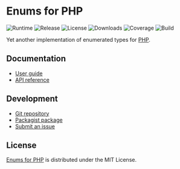 # Enums for PHP
![Runtime](https://img.shields.io/packagist/php-v/cedx/enum.svg) ![Release](https://img.shields.io/packagist/v/cedx/enum.svg) ![License](https://img.shields.io/packagist/l/cedx/enum.svg) ![Downloads](https://img.shields.io/packagist/dt/cedx/enum.svg) ![Coverage](https://coveralls.io/repos/github/cedx/enum.php/badge.svg) ![Build](https://travis-ci.com/cedx/enum.php.svg)

Yet another implementation of enumerated types for [PHP](https://secure.php.net).

## Documentation
- [User guide](https://dev.belin.io/enum.php)
- [API reference](https://dev.belin.io/enum.php/api)

## Development
- [Git repository](https://git.belin.io/cedx/enum.php)
- [Packagist package](https://packagist.org/packages/cedx/enum)
- [Submit an issue](https://github.com/cedx/enum.php/issues)

## License
[Enums for PHP](https://dev.belin.io/enum.php) is distributed under the MIT License.
